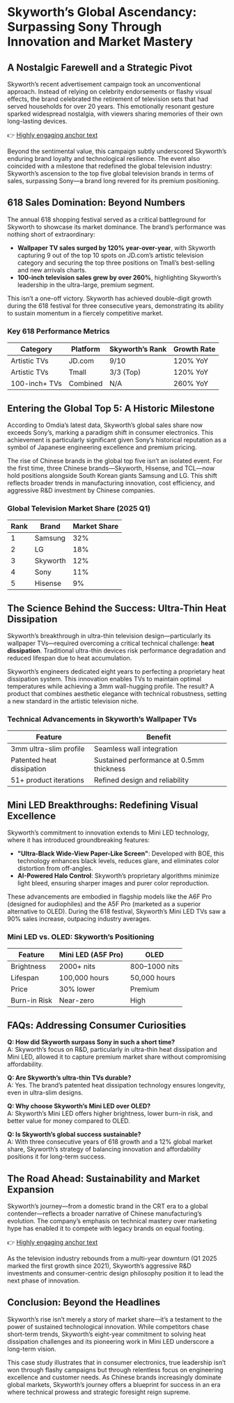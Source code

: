 # Skyworth’s Global Ascendancy: Surpassing Sony Through Innovation and Market Mastery  

## A Nostalgic Farewell and a Strategic Pivot  

Skyworth’s recent advertisement campaign took an unconventional approach. Instead of relying on celebrity endorsements or flashy visual effects, the brand celebrated the retirement of television sets that had served households for over 20 years. This emotionally resonant gesture sparked widespread nostalgia, with viewers sharing memories of their own long-lasting devices.  

👉 [Highly engaging anchor text](https://bit.ly/okx-bonus)  

Beyond the sentimental value, this campaign subtly underscored Skyworth’s enduring brand loyalty and technological resilience. The event also coincided with a milestone that redefined the global television industry: Skyworth’s ascension to the top five global television brands in terms of sales, surpassing Sony—a brand long revered for its premium positioning.  

## 618 Sales Domination: Beyond Numbers  

The annual 618 shopping festival served as a critical battleground for Skyworth to showcase its market dominance. The brand’s performance was nothing short of extraordinary:  

- **Wallpaper TV sales surged by 120% year-over-year**, with Skyworth capturing 9 out of the top 10 spots on JD.com’s artistic television category and securing the top three positions on Tmall’s best-selling and new arrivals charts.  
- **100-inch television sales grew by over 260%**, highlighting Skyworth’s leadership in the ultra-large, premium segment.  

This isn’t a one-off victory. Skyworth has achieved double-digit growth during the 618 festival for three consecutive years, demonstrating its ability to sustain momentum in a fiercely competitive market.  

### Key 618 Performance Metrics  

| Category              | Platform | Skyworth’s Rank | Growth Rate |  
|-----------------------|----------|------------------|-------------|  
| Artistic TVs          | JD.com   | 9/10             | 120% YoY    |  
| Artistic TVs          | Tmall    | 3/3 (Top)        | 120% YoY    |  
| 100-inch+ TVs         | Combined | N/A              | 260% YoY    |  

## Entering the Global Top 5: A Historic Milestone  

According to Omdia’s latest data, Skyworth’s global sales share now exceeds Sony’s, marking a paradigm shift in consumer electronics. This achievement is particularly significant given Sony’s historical reputation as a symbol of Japanese engineering excellence and premium pricing.  

The rise of Chinese brands in the global top five isn’t an isolated event. For the first time, three Chinese brands—Skyworth, Hisense, and TCL—now hold positions alongside South Korean giants Samsung and LG. This shift reflects broader trends in manufacturing innovation, cost efficiency, and aggressive R&D investment by Chinese companies.  

### Global Television Market Share (2025 Q1)  

| Rank | Brand     | Market Share |  
|------|-----------|--------------|  
| 1    | Samsung   | 32%          |  
| 2    | LG        | 18%          |  
| 3    | Skyworth  | 12%          |  
| 4    | Sony      | 11%          |  
| 5    | Hisense   | 9%           |  

## The Science Behind the Success: Ultra-Thin Heat Dissipation  

Skyworth’s breakthrough in ultra-thin television design—particularly its wallpaper TVs—required overcoming a critical technical challenge: **heat dissipation**. Traditional ultra-thin devices risk performance degradation and reduced lifespan due to heat accumulation.  

Skyworth’s engineers dedicated eight years to perfecting a proprietary heat dissipation system. This innovation enables TVs to maintain optimal temperatures while achieving a 3mm wall-hugging profile. The result? A product that combines aesthetic elegance with technical robustness, setting a new standard in the artistic television niche.  

### Technical Advancements in Skyworth’s Wallpaper TVs  

| Feature                | Benefit                          |  
|------------------------|----------------------------------|  
| 3mm ultra-slim profile | Seamless wall integration        |  
| Patented heat dissipation | Sustained performance at 0.5mm thickness |  
| 51+ product iterations | Refined design and reliability   |  

## Mini LED Breakthroughs: Redefining Visual Excellence  

Skyworth’s commitment to innovation extends to Mini LED technology, where it has introduced groundbreaking features:  

- **"Ultra-Black Wide-View Paper-Like Screen"**: Developed with BOE, this technology enhances black levels, reduces glare, and eliminates color distortion from off-angles.  
- **AI-Powered Halo Control**: Skyworth’s proprietary algorithms minimize light bleed, ensuring sharper images and purer color reproduction.  

These advancements are embodied in flagship models like the A6F Pro (designed for audiophiles) and the A5F Pro (marketed as a superior alternative to OLED). During the 618 festival, Skyworth’s Mini LED TVs saw a 90% sales increase, outpacing industry averages.  

### Mini LED vs. OLED: Skyworth’s Positioning  

| Feature               | Mini LED (A5F Pro) | OLED         |  
|-----------------------|--------------------|--------------|  
| Brightness            | 2000+ nits         | 800–1000 nits|  
| Lifespan              | 100,000 hours      | 50,000 hours |  
| Price                 | 30% lower          | Premium      |  
| Burn-in Risk          | Near-zero          | High         |  

## FAQs: Addressing Consumer Curiosities  

**Q: How did Skyworth surpass Sony in such a short time?**  
A: Skyworth’s focus on R&D, particularly in ultra-thin heat dissipation and Mini LED, allowed it to capture premium market share without compromising affordability.  

**Q: Are Skyworth’s ultra-thin TVs durable?**  
A: Yes. The brand’s patented heat dissipation technology ensures longevity, even in ultra-slim designs.  

**Q: Why choose Skyworth’s Mini LED over OLED?**  
A: Skyworth’s Mini LED offers higher brightness, lower burn-in risk, and better value for money compared to OLED.  

**Q: Is Skyworth’s global success sustainable?**  
A: With three consecutive years of 618 growth and a 12% global market share, Skyworth’s strategy of balancing innovation and affordability positions it for long-term success.  

## The Road Ahead: Sustainability and Market Expansion  

Skyworth’s journey—from a domestic brand in the CRT era to a global contender—reflects a broader narrative of Chinese manufacturing’s evolution. The company’s emphasis on technical mastery over marketing hype has enabled it to compete with legacy brands on equal footing.  

👉 [Highly engaging anchor text](https://bit.ly/okx-bonus)  

As the television industry rebounds from a multi-year downturn (Q1 2025 marked the first growth since 2021), Skyworth’s aggressive R&D investments and consumer-centric design philosophy position it to lead the next phase of innovation.  

## Conclusion: Beyond the Headlines  

Skyworth’s rise isn’t merely a story of market share—it’s a testament to the power of sustained technological innovation. While competitors chase short-term trends, Skyworth’s eight-year commitment to solving heat dissipation challenges and its pioneering work in Mini LED underscore a long-term vision.  

This case study illustrates that in consumer electronics, true leadership isn’t won through flashy campaigns but through relentless focus on engineering excellence and customer needs. As Chinese brands increasingly dominate global markets, Skyworth’s journey offers a blueprint for success in an era where technical prowess and strategic foresight reign supreme.